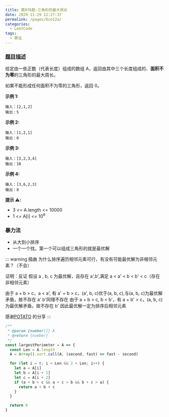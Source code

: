 ```yaml
---
title: 第976题-三角形的最大周长
date: 2020-11-29 12:27:37
permalink: /pages/6ce12a/
categories:
  - LeetCode
tags:
  - 算法
---
```


### [题目描述](https://leetcode-cn.com/problems/largest-perimeter-triangle/)

给定由一些正数（代表长度）组成的数组 <span class="span-shadow">A</span>，返回由其中三个长度组成的、**面积不为零**的三角形的最大周长。

如果不能形成任何面积不为零的三角形，返回 <span class="span-shadow">0</span>。

<!-- more -->

**示例 1:**

```
输入：[2,1,2]
输出：5
```

**示例 2:**

```
输入：[1,2,1]
输出：0
```

**示例 3:**

```
输入：[3,2,3,4]
输出：10
```

**示例 4:**

```
输入：[3,6,2,3]
输出：8
```

**提示 ⚠️:**

- <span class="span-shadow">3 <= A.length <= 10000</span>
- <span class="span-shadow">1 <= A[i] <= 10<sup>6</sup></span>

### 暴力法

- 从大到小排序
- 一个一个找，第一个可以组成三角形的就是最优解

::: warning 插曲
为什么排序遍历相邻元素可行，有没有可能最优解为非相邻元素？（不会）

证明：反证 假设 a , b, c 为最优解，且存在 a',b',满足 a < a' < b < b' < c（存在非相邻元素）

由于 a + b > c，a < a', 有 a' + b > c，(a', b, c)优于(a, b, c),与(a, b, c)为最优解矛盾，故不存在 a'
b'同理不存在 由于 a + b > c, b < b'，有 a + b' > c，(a, b, c)为最优解矛盾，故不存在 b'
因此最优解一定为排序后相邻元素

感谢[POTATO](https://leetcode-cn.com/u/potato-19/) 的分享
:::

```JavaScript
/**
 * @param {number[]} A
 * @return {number}
 */
const largestPerimeter = A => {
  const Len = A.length
  A = Array().sort.call(A, (second, fast) => fast - second)

  for (let i = 0; i < Len && 2 < Len; i++) {
    let a = A[i]
    let b = A[i + 1]
    let c = A[i + 2]
    if (a + b > c && a + c > b && b + c > a) {
      return a + b + c
    }
  }

  return 0
}
```
